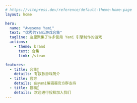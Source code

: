 ```yaml
---
# https://vitepress.dev/reference/default-theme-home-page
layout: home

hero:
  name: "Awesome Yami"
  text: "优秀的Yami游戏合集"
  tagline: 这里聚集了许多使用 Yami 引擎制作的游戏
  actions:
    - theme: brand
      text: 合集
      link: /steam

features:
  - title: 合集📝
    details: 有数款游戏简介
  - title: 官方
    details: 由yami编辑器官方群支持
  - title: 投稿🚀
    details: 欢迎进行投稿加入我们
---
```


<script setup>
import accessList from "../src/access.json"
import { VPTeamMembers } from 'vitepress/theme'

const games = accessList.slice(0,6).map(v=>({
    avatar: `https://shared.cloudflare.steamstatic.com/store_item_assets/steam/apps/${v.id}/header_schinese.jpg?t=${Date.now()}`,
    name: v.name,
    title: 'Games',
    links: [
      { icon: 'steam', link: `https://store.steampowered.com/app/${v.id}/_/` },
    ]
  }))
</script>
<p />
<el-row>
    <el-col :span="24">
      <el-statistic title="当前已收录游戏" :value="accessList.length" />
    </el-col>
</el-row>
<VPTeamMembers size="small" :members="games" />
